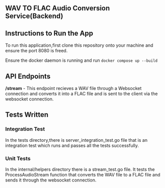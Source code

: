 ## WAV TO FLAC Audio Conversion Service(Backend)

## Instructions to Run the App

To run this application,first clone this repository onto your machine and ensure the port 8080 is freed.

Ensure the docker daemon is running and run `docker compose up --build`

## API Endpoints

**/stream** - This endpoint recieves a WAV file through a Websocket connection and converts it into a FLAC file and is sent to the client via the websocket connection.

## Tests Written

### Integration Test

In the tests directory,there is server_integration_test.go file that is an integration test which runs and passes all the tests successfully.

### Unit Tests

In the internal/helpers directory there is a stream_test.go file. It tests the ProcessAudioStream function that converts the WAV file to a FLAC file and sends it through the websocket connection.
